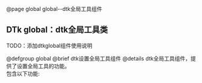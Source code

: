 @page global global--dtk全局工具组件

## DTk global：dtk全局工具类

TODO：添加dtkglobal组件使用说明

@defgroup global
@brief dtk设置全局工具组件
@details
    dtk全局工具组件，提供了设置全局工具的功能。<br>
    包含以下功能:
